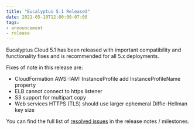 ```yaml
---
title: "Eucalyptus 5.1 Released"
date: 2021-05-10T12:00:00-07:00
tags:
- announcement
- release
---
```


Eucalyptus Cloud 5.1 has been released with important compatibility and functionality fixes and is recommended for all 5.x deployments.

<!--more-->

Fixes of note in this release are:

* CloudFormation AWS::IAM::InstanceProfile add InstanceProfileName property
* ELB cannot connect to https listener
* S3 support for multipart copy
* Web services HTTPS (TLS) should use larger ephemeral Diffie-Hellman key size

You can find the full list of
[resolved issues](https://github.com/Corymbia/eucalyptus/releases/tag/v5.1.0)
in the release notes / milestones.

